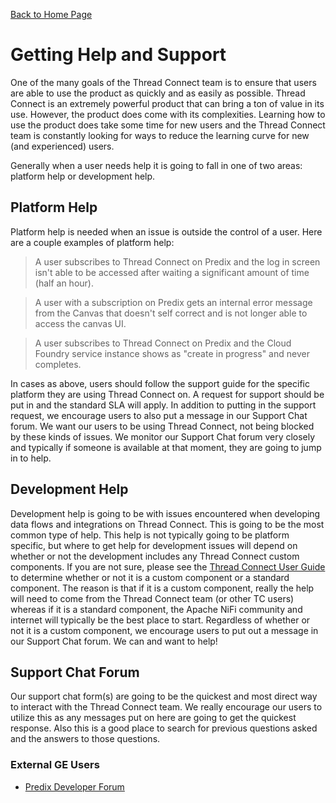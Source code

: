 [Back to Home Page](../README.md#welcome-to-thread-connect)

# Getting Help and Support
One of the many goals of the Thread Connect team is to ensure that users are able to use the product as quickly and as easily as possible. Thread Connect is an extremely powerful product that can bring a ton of value in its use. However, the product does come with its complexities. Learning how to use the product does take some time for new users and the Thread Connect team is constantly looking for ways to reduce the learning curve for new (and experienced) users. 

Generally when a user needs help it is going to fall in one of two areas: platform help or development help.

## Platform Help
Platform help is needed when an issue is outside the control of a user. Here are a couple examples of platform help:

> A user subscribes to Thread Connect on Predix and the log in screen isn't able to be accessed after waiting a significant amount of time (half an hour).

> A user with a subscription on Predix gets an internal error message from the Canvas that doesn't self correct and is not longer able to access the canvas UI. 

> A user subscribes to Thread Connect on Predix and the Cloud Foundry service instance shows as "create in progress" and never completes. 


In cases as above, users should follow the support guide for the specific platform they are using Thread Connect on. A request for support should be put in and the standard SLA will apply. In addition to putting in the support request, we encourage users to also put a message in our Support Chat forum. We want our users to be using Thread Connect, not being blocked by these kinds of issues. We monitor our Support Chat forum very closely and typically if someone is available at that moment, they are going to jump in to help.

## Development Help
Development help is going to be with issues encountered when developing data flows and integrations on Thread Connect. This is going to be the most common type of help. This help is not typically going to be platform specific, but where to get help for development issues will depend on whether or not the development includes any Thread Connect custom components. If you are not sure, please see the [Thread Connect User Guide](USER_GUIDE.md) to determine whether or not it is a custom component or a standard component. The reason is that if it is a custom component, really the help will need to come from the Thread Connect team (or other TC users) whereas if it is a standard component, the Apache NiFi community and internet will typically be the best place to start. Regardless of whether or not it is a custom component, we encourage users to put out a message in our Support Chat forum. We can and want to help!


## Support Chat Forum
Our support chat form(s) are going to be the quickest and most direct way to interact with the Thread Connect team. We really encourage our users to utilize this as any messages put on here are going to get the quickest response. Also this is a good place to search for previous questions asked and the answers to those questions. 

### External GE Users
- [Predix Developer Forum](https://forum.predix.io/index.html)
